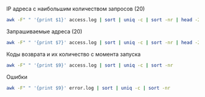 IP адреса с наибольшим количеством запросов (20)

```bash
awk -F" " '{print $1}' access.log | sort | uniq -c | sort -nr | head -20
```

Запрашиваемые адреса (20)

```bash
awk -F" " '{print $7}' access.log | sort | uniq -c | sort -nr | head -20
```

Коды возврата и их количество с момента запуска

```bash
awk -F" " '{print $9}' access.log | sort | uniq -c | sort -nr
```

Ошибки

```bash
awk -F" " '{print $9}' error.log | sort | uniq -c | sort -nr
```
